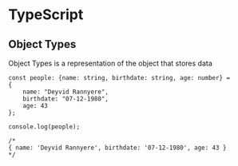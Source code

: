 # TypeScript

## Object Types

Object Types is a representation of the object that stores data

```
const people: {name: string, birthdate: string, age: number} =
{
	name: "Deyvid Rannyere",
    birthdate: "07-12-1980",
    age: 43
};

console.log(people);

/*
{ name: 'Deyvid Rannyere', birthdate: '07-12-1980', age: 43 }
*/
```

<!--
# TypeScript
## Object Types
-->